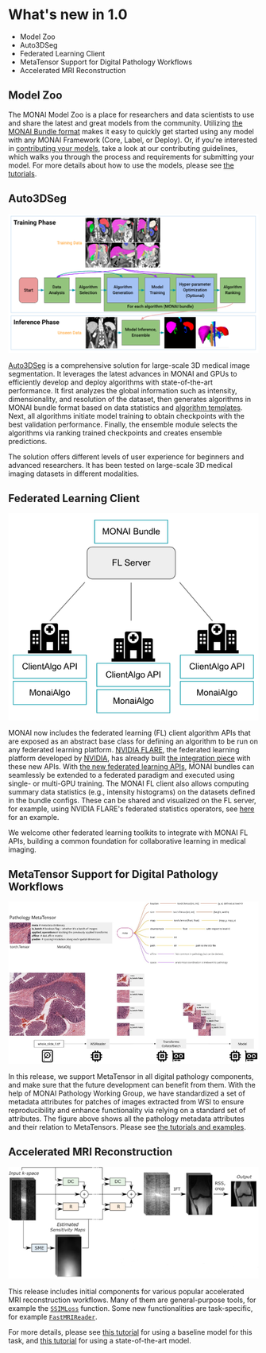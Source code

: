 # What's new in 1.0

- Model Zoo
- Auto3DSeg
- Federated Learning Client
- MetaTensor Support for Digital Pathology Workflows
- Accelerated MRI Reconstruction


## Model Zoo
The MONAI Model Zoo is a place for researchers and data scientists to use and share the latest and great models from the community.
Utilizing [the MONAI Bundle format](https://github.com/Project-MONAI/tutorials/tree/main/bundle) makes it easy to quickly get started using any model with any MONAI Framework (Core, Label, or Deploy).
Or, if you're interested in [contributing your models](https://github.com/project-monai/model-zoo), take a look at our contributing guidelines,
which walks you through the process and requirements for submitting your model.
For more details about how to use the models, please see [the tutorials](https://github.com/Project-MONAI/tutorials/tree/main/model_zoo).

## Auto3DSeg
![auto3dseg](../images/auto3dseg.png)

[Auto3DSeg](https://monai.io/apps/auto3dseg.html) is a comprehensive solution for large-scale 3D medical image segmentation.
It leverages the latest advances in MONAI
and GPUs to efficiently develop and deploy algorithms with state-of-the-art performance.
It first analyzes the global information such as intensity, dimensionality, and resolution of the dataset,
then generates algorithms in MONAI bundle format based on data statistics and [algorithm templates](https://github.com/Project-MONAI/research-contributions/tree/main/auto3dseg).
Next, all algorithms initiate model training to obtain checkpoints with the best validation performance.
Finally, the ensemble module selects the algorithms via ranking trained checkpoints and creates ensemble predictions.

The solution offers different levels of user experience for beginners and advanced researchers.
It has been tested on large-scale 3D medical imaging datasets in different modalities.

## Federated Learning Client
![federated-learning](../images/federated.svg)

MONAI now includes the federated learning (FL) client algorithm APIs that are exposed as an abstract base class
for defining an algorithm to be run on any federated learning platform.
[NVIDIA FLARE](https://github.com/NVIDIA/NVFlare), the federated learning platform developed by [NVIDIA](https://www.nvidia.com/en-us/),
has already built [the integration piece](https://github.com/NVIDIA/NVFlare/tree/dev/integration/monai) with these new APIs.
With [the new federated learning APIs](https://docs.monai.io/en/latest/fl.html), MONAI bundles can seamlessly be extended to a federated paradigm
and executed using single- or multi-GPU training.
The MONAI FL client also allows computing summary data statistics (e.g., intensity histograms) on the datasets defined in the bundle configs.
These can be shared and visualized on the FL server, for example, using NVIDIA FLARE's federated statistics operators,
see [here](https://github.com/NVIDIA/NVFlare/tree/dev/integration/monai/examples/spleen_ct_segmentation) for an example.

We welcome other federated learning toolkits to integrate with MONAI FL APIs, building a common foundation for
collaborative learning in medical imaging.

## MetaTensor Support for Digital Pathology Workflows
![pathology](../images/pathology-meta.png)

In this release, we support MetaTensor in all digital pathology components, and
make sure that the future development can benefit from them. With the help of
MONAI Pathology Working Group, we have standardized a set of metadata
attributes for patches of images extracted from WSI to ensure reproducibility
and enhance functionality via relying on a standard set of attributes. The
figure above shows all the pathology metadata attributes and their relation to
MetaTensors. Please see [the tutorials and
examples](https://github.com/Project-MONAI/tutorials/tree/main/pathology).

## Accelerated MRI Reconstruction
![MRI-reconstruction](../images/mri_recon.png)

This release includes initial components for various popular accelerated MRI reconstruction workflows.
Many of them are general-purpose tools, for example the [`SSIMLoss`](https://docs.monai.io/en/latest/losses.html?highlight=ssimloss#ssimloss) function.
Some new functionalities are task-specific, for example [`FastMRIReader`](https://docs.monai.io/en/latest/data.html?highlight=fastmri#monai.apps.reconstruction.fastmri_reader.FastMRIReader).

For more details, please see [this tutorial](https://github.com/Project-MONAI/tutorials/tree/main/reconstruction/MRI_reconstruction/unet_demo) for using a baseline model for this task,
and [this tutorial](https://github.com/Project-MONAI/tutorials/tree/main/reconstruction/MRI_reconstruction/varnet_demo) for using a state-of-the-art model.
